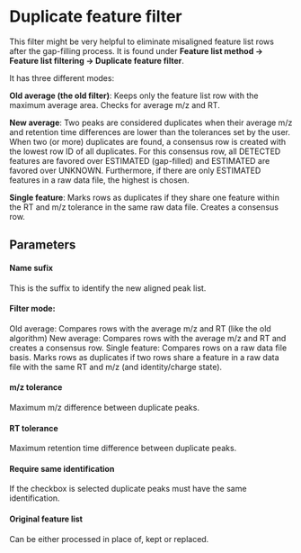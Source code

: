 # Duplicate feature filter

This filter might be very helpful to eliminate misaligned feature list rows after the gap-filling process. It is found under 
**Feature list method → Feature list filtering → Duplicate feature filter**.

It has three different modes:

**Old average (the old filter)**: Keeps only the feature list row with the maximum average area. Checks for average m/z and RT.

**New average**: Two peaks are considered duplicates when their average m/z and retention time differences are lower than the tolerances set by the user. When two (or more) duplicates are found, a consensus row is created with the lowest row ID of all duplicates.
For this consensus row, all DETECTED features are favored over ESTIMATED (gap-filled) and ESTIMATED are favored over UNKNOWN. Furthermore, if there are only ESTIMATED features in a raw data file, the highest is chosen.

**Single feature**: Marks rows as duplicates if they share one feature within the RT and m/z tolerance in the same raw data file. Creates a consensus row.

## Parameters 

#### Name sufix
This is the suffix to identify the new aligned peak list.

#### Filter mode:
Old average: Compares rows with the average m/z and RT (like the old algorithm)
New average: Compares rows with the average m/z and RT and creates a consensus row.
Single feature: Compares rows on a raw data file basis. Marks rows as duplicates if two rows share a feature in a raw data file with the same RT and m/z (and identity/charge state).

#### m/z tolerance
Maximum m/z difference between duplicate peaks.

#### RT tolerance
Maximum retention time difference between duplicate peaks.

#### Require same identification
If the checkbox is selected duplicate peaks must have the same identification.

#### Original feature list
Can be either processed in place of, kept or replaced. 
